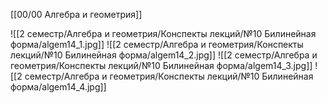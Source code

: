 [[00/00 Алгебра и геометрия]]

![[2 семестр/Алгебра и геометрия/Конспекты лекций/№10 Билинейная форма/algem14_1.jpg]]
![[2 семестр/Алгебра и геометрия/Конспекты лекций/№10 Билинейная форма/algem14_2.jpg]]
![[2 семестр/Алгебра и геометрия/Конспекты лекций/№10 Билинейная форма/algem14_3.jpg]]
![[2 семестр/Алгебра и геометрия/Конспекты лекций/№10 Билинейная форма/algem14_4.jpg]]